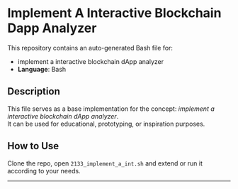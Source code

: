 # Implement A Interactive Blockchain Dapp Analyzer

This repository contains an auto-generated Bash file for:

- implement a interactive blockchain dApp analyzer
- **Language**: Bash

## Description

This file serves as a base implementation for the concept: *implement a interactive blockchain dApp analyzer*.  
It can be used for educational, prototyping, or inspiration purposes.

## How to Use

Clone the repo, open `2133_implement_a_int.sh` and extend or run it according to your needs.

---


